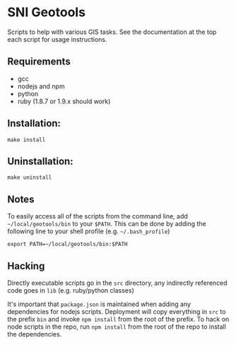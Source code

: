 # SNI Geotools
Scripts to help with various GIS tasks. See the documentation at the top each script for usage instructions.

## Requirements
  - gcc
  - nodejs and npm
  - python
  - ruby (1.8.7 or 1.9.x should work)

## Installation:

    make install

## Uninstallation:

    make uninstall

## Notes
To easily access all of the scripts from the command line, add `~/local/geotools/bin` to your `$PATH`.
This can be done by adding the following line to your shell profile (e.g. `~/.bash_profile`)

    export PATH=~/local/geotools/bin:$PATH

## Hacking
Directly executable scripts go in the `src` directory, any indirectly referenced code goes in `lib` (e.g. ruby/python classes)

It's important that `package.json` is maintained when adding any dependencies for nodejs scripts. Deployment will copy everything
in `src` to the prefix `bin` and invoke `npm install` from the root of the prefix. To hack on node scripts in the repo, run `npm install` from the root of the repo to install the dependencies.
